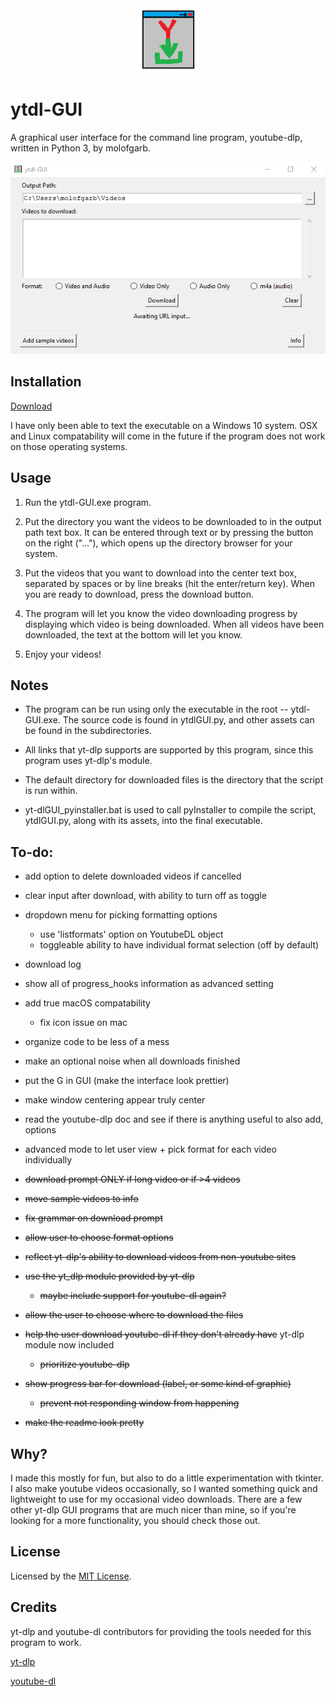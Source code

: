 <div style="text-align: center;"><img src=resources/logo-small.png></div>

# ytdl-GUI 
A graphical user interface for the command line program, youtube-dlp, written in Python 3, by molofgarb.

![ytdl-GUI](.github/banner.png)

## Installation
[Download](https://github.com/molofgarb/ytdl-GUI/releases/download/v0.1-alpha/ytdl-GUI.exe)

I have only been able to text the executable on a Windows 10 system. OSX and Linux compatability will come in the future if the program does not work on those operating systems.

## Usage
1. Run the ytdl-GUI.exe program. 

2. Put the directory you want the videos to be downloaded to in the output path text box. It can be entered through text or by pressing the button on the right ("..."), which opens up the directory browser for your system. 

3. Put the videos that you want to download into the center text box, separated by spaces or by line breaks (hit the enter/return key). When you are ready to download, press the download button. 

4. The program will let you know the video downloading progress by displaying which video is being downloaded. When all videos have been downloaded, the text at the bottom will let you know.

5. Enjoy your videos!

## Notes
- The program can be run using only the executable in the root -- ytdl-GUI.exe. The source code is found in ytdlGUI.py, and other assets can be found in the subdirectories. 

- All links that yt-dlp supports are supported by this
program, since this program uses yt-dlp's module.

- The default directory for downloaded files is the directory that the script is run within.

- yt-dlGUI_pyinstaller.bat is used to call pyInstaller to compile the script, ytdlGUI.py, along with its assets, into the final executable.

## To-do:

- add option to delete downloaded videos if cancelled

- clear input after download, with ability to turn off as toggle

- dropdown menu for picking formatting options
    - use 'listformats' option on YoutubeDL object
    - toggleable ability to have individual format selection (off by default)

- download log

- show all of progress_hooks information as advanced setting

- add true macOS compatability
    - fix icon issue on mac
- organize code to be less of a mess
- make an optional noise when all downloads finished
- put the G in GUI (make the interface look prettier)
- make window centering appear truly center
- read the youtube-dlp doc and see if there is anything useful to also add, options
- advanced mode to let user view + pick format for each video individually
- ~~download prompt ONLY if long video or if >4 videos~~
- ~~move sample videos to info~~
- ~~fix grammar on download prompt~~
- ~~allow user to choose format options~~
- ~~reflect yt-dlp's ability to download videos from non-youtube sites~~
- ~~use the yt_dlp module provided by yt-dlp~~
    - ~~maybe include support for youtube-dl again?~~
- ~~allow the user to choose where to download the files~~
- ~~help the user download youtube-dl if they don't already have~~ yt-dlp module now included
    - ~~prioritize youtube-dlp~~
- ~~show progress bar for download (label, or some kind of graphic)~~
    - ~~prevent not responding window from happening~~
- ~~make the readme look pretty~~


## Why?
I made this mostly for fun, but also to do a little experimentation with tkinter. I also make youtube videos occasionally, so I wanted something quick and lightweight to use for my occasional video downloads. There are a few other yt-dlp GUI programs that are much nicer than mine, so if you're looking for a more functionality, you should check those out. 

## License
Licensed by the [MIT License](https://github.com/molofgarb/ytdl-GUI/blob/main/LICENSE).

## Credits
yt-dlp and youtube-dl contributors for providing the tools needed for this program to work.

[yt-dlp](https://github.com/yt-dlp/yt-dlp)

[youtube-dl](https://github.com/ytdl-org/youtube-dl)
